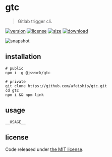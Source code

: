 # gtc
> Gitlab trigger cli.

[![version][version-image]][version-url]
[![license][license-image]][license-url]
[![size][size-image]][size-url]
[![download][download-image]][download-url]

![snapshot](https://tva1.sinaimg.cn/large/e6c9d24egy1h34ig76g3wj20pw07gwf6.jpg)

## installation
```shell
# public
npm i -g @jswork/gtc

# private
git clone https://github.com/afeiship/gtc.git
cd gtc
npm i && npm link
```

## usage
~~~
__USAGE__
~~~

## license
Code released under [the MIT license](https://github.com/afeiship/gtc/blob/master/LICENSE.txt).

[version-image]: https://img.shields.io/npm/v/@jswork/gtc
[version-url]: https://npmjs.org/package/@jswork/gtc

[license-image]: https://img.shields.io/npm/l/@jswork/gtc
[license-url]: https://github.com/afeiship/gtc/blob/master/LICENSE.txt

[size-image]: https://img.shields.io/bundlephobia/minzip/@jswork/gtc
[size-url]: https://github.com/afeiship/gtc/blob/master/dist/gtc.min.js

[download-image]: https://img.shields.io/npm/dm/@jswork/gtc
[download-url]: https://www.npmjs.com/package/@jswork/gtc
